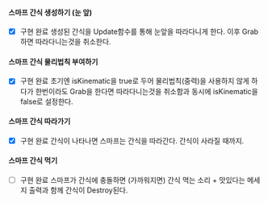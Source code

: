 #### 스마프 간식 생성하기 (눈 앞)
- [x] 구현 완료
생성된 간식을 Update함수를 통해 눈앞을 따라다니게 한다. 이후 Grab하면 따라다니는것을 취소한다. 
#### 스마프 간식 물리법칙 부여하기
- [x] 구현 완료
초기엔 isKinematic을 true로 두어 물리법칙(중력)을 사용하지 않게 하다가 한번이라도 Grab을 한다면 따라다니는것을 취소함과 동시에 isKinematic을 false로 설정한다.
#### 스마프 간식 따라가기
- [x] 구현 완료
간식이 나타나면 스마프는 간식을 따라간다. 간식이 사라질 때까지.
#### 스마프 간식 먹기
- [ ] 구현 완료
스마프가 간식에 충돌하면 (가까워지면) 간식 먹는 소리 + 맛있다는 메세지 출력과 함께 간식이 Destroy된다.
